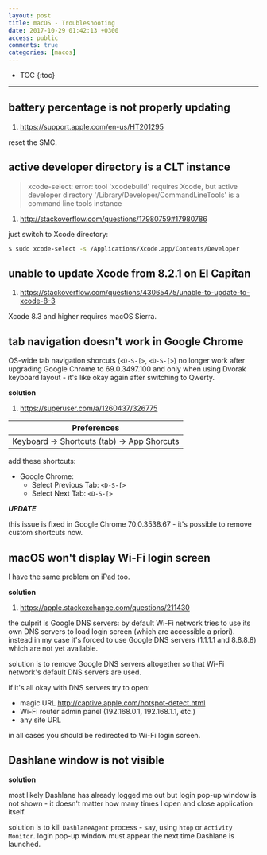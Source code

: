 ```yaml
---
layout: post
title: macOS - Troubleshooting
date: 2017-10-29 01:42:13 +0300
access: public
comments: true
categories: [macos]
---
```


<!-- @format -->

<!-- more -->

<!-- prettier-ignore -->
* TOC
{:toc}
<hr>

## battery percentage is not properly updating

1. <https://support.apple.com/en-us/HT201295>

reset the SMC.

## active developer directory is a CLT instance

> xcode-select: error: tool 'xcodebuild' requires Xcode, but active developer
> directory '/Library/Developer/CommandLineTools' is a command line tools
> instance

1. <http://stackoverflow.com/questions/17980759#17980786>

just switch to Xcode directory:

```sh
$ sudo xcode-select -s /Applications/Xcode.app/Contents/Developer
```

## unable to update Xcode from 8.2.1 on El Capitan

1. <https://stackoverflow.com/questions/43065475/unable-to-update-to-xcode-8-3>

Xcode 8.3 and higher requires macOS Sierra.

## tab navigation doesn't work in Google Chrome

OS-wide tab navigation shorcuts (`<D-S-[>`, `<D-S-[>`) no longer work after
upgrading Google Chrome to 69.0.3497.100 and only when using Dvorak keyboard
layout - it's like okay again after switching to Qwerty.

**solution**

1. <https://superuser.com/a/1260437/326775>

| Preferences                               |
| ----------------------------------------- |
| Keyboard → Shortcuts (tab) → App Shorcuts |

add these shortcuts:

- Google Chrome:
  - Select Previous Tab: `<D-S-[>`
  - Select Next Tab: `<D-S-[>`

**_UPDATE_**

this issue is fixed in Google Chrome 70.0.3538.67 - it's possible to remove
custom shortcuts now.

## macOS won't display Wi-Fi login screen

I have the same problem on iPad too.

**solution**

1. <https://apple.stackexchange.com/questions/211430>

the culprit is Google DNS servers: by default Wi-Fi network tries to use its own
DNS servers to load login screen (which are accessible a priori). instead in my
case it's forced to use Google DNS servers (1.1.1.1 and 8.8.8.8) which are not
yet available.

solution is to remove Google DNS servers altogether so that Wi-Fi network's
default DNS servers are used.

if it's all okay with DNS servers try to open:

- magic URL <http://captive.apple.com/hotspot-detect.html>
- Wi-Fi router admin panel (192.168.0.1, 192.168.1.1, etc.)
- any site URL

in all cases you should be redirected to Wi-Fi login screen.

## Dashlane window is not visible

**solution**

most likely Dashlane has already logged me out but login pop-up window is not
shown - it doesn't matter how many times I open and close application itself.

solution is to kill `DashlaneAgent` process - say, using `htop` or
`Activity Monitor`. login pop-up window must appear the next time Dashlane is
launched.
